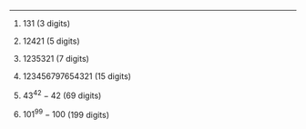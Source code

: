 ***
1. 131 (3 digits)

2. 12421 (5 digits)

3. 1235321 (7 digits)

4. 123456797654321 (15 digits)

5. ${43}^{42}-42$ (69 digits)

6. ${101}^{99}-100$ (199 digits)




<html lang="en">
<head>
<meta http-equiv="content-type" content="text/html; charset=utf-8">
<script type="text/javascript" charset="utf-8" src="
https://cdn.mathjax.org/mathjax/latest/MathJax.js?config=TeX-AMS-MML_HTMLorMML,
https://vincenttam.github.io/javascripts/MathJaxLocal.js"></script>
</head>
